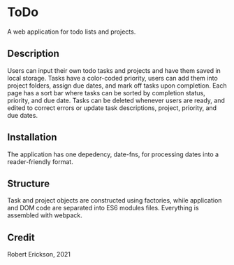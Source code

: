 # ToDo

A web application for todo lists and projects.

## Description

Users can input their own todo tasks and projects and have them saved in local storage.  Tasks have a color-coded priority, users can add them into project folders, assign due dates, and mark off tasks upon completion.  Each page has a sort bar where tasks can be sorted by completion status, priority, and due date.  Tasks can be deleted whenever users are ready, and edited to correct errors or update task descriptions, project, priority, and due dates.  

## Installation

The application has one depedency, date-fns, for processing dates into a reader-friendly format.  

## Structure

Task and project objects are constructed using factories, while application and DOM code are separated into ES6 modules files.  Everything is assembled with webpack. 

## Credit

Robert Erickson, 2021
